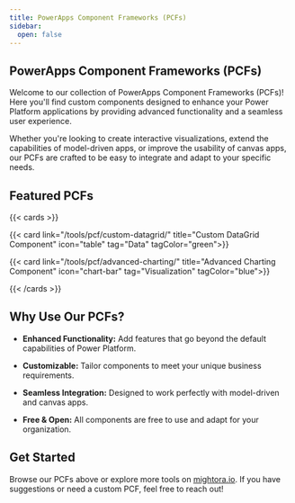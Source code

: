 ```yaml
---
title: PowerApps Component Frameworks (PCFs)
sidebar:
  open: false
---
```


## PowerApps Component Frameworks (PCFs)

Welcome to our collection of PowerApps Component Frameworks (PCFs)! Here you'll find custom components designed to enhance your Power Platform applications by providing advanced functionality and a seamless user experience.

Whether you're looking to create interactive visualizations, extend the capabilities of model-driven apps, or improve the usability of canvas apps, our PCFs are crafted to be easy to integrate and adapt to your specific needs.

## Featured PCFs

{{< cards >}}

  {{< card link="/tools/pcf/custom-datagrid/" title="Custom DataGrid Component" icon="table" tag="Data" tagColor="green">}}

  {{< card link="/tools/pcf/advanced-charting/" title="Advanced Charting Component" icon="chart-bar" tag="Visualization" tagColor="blue">}}

{{< /cards >}}

## Why Use Our PCFs?

- **Enhanced Functionality:** Add features that go beyond the default capabilities of Power Platform.

- **Customizable:** Tailor components to meet your unique business requirements.

- **Seamless Integration:** Designed to work perfectly with model-driven and canvas apps.

- **Free & Open:** All components are free to use and adapt for your organization.

## Get Started

Browse our PCFs above or explore more tools on [mightora.io](/). If you have suggestions or need a custom PCF, feel free to reach out!

